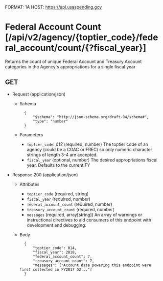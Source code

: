 FORMAT: 1A
HOST: https://api.usaspending.gov

# Federal Account Count [/api/v2/agency/{toptier_code}/federal_account/count/{?fiscal_year}]

Returns the count of unique Federal Account and Treasury Account categories in the Agency's appropriations for a single fiscal year

## GET

+ Request (application/json)
    + Schema

            {
                "$schema": "http://json-schema.org/draft-04/schema#",
                "type": "number"
            }
    + Parameters
        + `toptier_code`: 012 (required, number)
            The toptier code of an agency (could be a CGAC or FREC) so only numeric character strings of length 3-4 are accepted.
        + `fiscal_year` (optional, number)
            The desired appropriations fiscal year. Defaults to the current FY

+ Response 200 (application/json)
    + Attributes
        + `toptier_code` (required, string)
        + `fiscal_year` (required, number)
        + `federal_account_count` (required, number)
        + `treasury_account_count` (required, number)
        + `messages` (required, array[string])
            An array of warnings or instructional directives to aid consumers of this endpoint with development and debugging.

    + Body

            {
                "toptier_code": 014,
                "fiscal_year": 2018,
                "federal_account_count": 7,
                "treasury_account_count": 7,
                "messages": ["Account data powering this endpoint were first collected in FY2017 Q2..."]
            }
